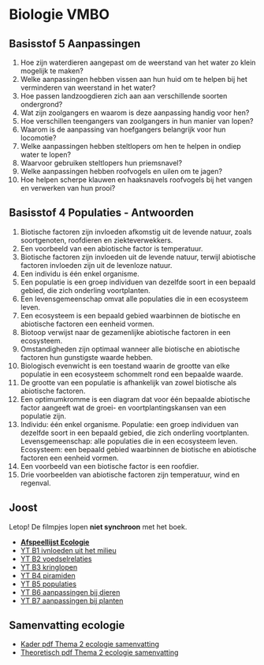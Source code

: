 # Biologie VMBO

## Basisstof 5 Aanpassingen 

1. Hoe zijn waterdieren aangepast om de weerstand van het water zo klein mogelijk te maken?
2. Welke aanpassingen hebben vissen aan hun huid om te helpen bij het verminderen van weerstand in het water?
3. Hoe passen landzoogdieren zich aan aan verschillende soorten ondergrond?
4. Wat zijn zoolgangers en waarom is deze aanpassing handig voor hen?
5. Hoe verschillen teengangers van zoolgangers in hun manier van lopen?
6. Waarom is de aanpassing van hoefgangers belangrijk voor hun locomotie?
7. Welke aanpassingen hebben steltlopers om hen te helpen in ondiep water te lopen?
8. Waarvoor gebruiken steltlopers hun priemsnavel?
9. Welke aanpassingen hebben roofvogels en uilen om te jagen?
10. Hoe helpen scherpe klauwen en haaksnavels roofvogels bij het vangen en verwerken van hun prooi?

<!--### Antwoorden:

1. Waterdieren hebben gestroomlijnde lichamen om de weerstand van het water te verminderen.
2. Vissen hebben schubben op hun huid die bedekt zijn met een laag slijm om de weerstand in het water te verminderen.
3. Landzoogdieren passen zich aan aan de ondergrond door te lopen op zolen, tenen of hoefjes, afhankelijk van de textuur van de bodem.
4. Zoolgangers lopen op de hele voetzool, wat voorkomt dat ze snel wegzakken op zachte bodems.
5. Teengangers lopen op hun tenen, wat hen meer wendbaarheid geeft op verschillende ondergronden.
6. Hoefgangers lopen op de toppen van hun tenen, waardoor ze goed kunnen lopen op harde bodems.
7. Steltlopers hebben lange poten die hen in staat stellen om in ondiep water te lopen.
8. Steltlopers gebruiken hun priemsnavel om bodemdiertjes te vangen.
9. Roofvogels en uilen hebben scherpe klauwen om hun prooi vast te pakken en haaksnavels om de prooi te verscheuren.
10. Zangvogels hebben drie tenen naar voren en één teen naar achteren voor houvast aan takken. Ze hebben ook verschillende soorten snavels, zoals kegelsnavels voor zadeneters en pincetsnavels voor insecteneters.
11. Watervogels hebben meestal zwemvliezen tussen hun tenen, waterafstotende veren en zeefsnavels om kleine dieren en planten uit het water te zeven. -->


## Basisstof 4 Populaties - Antwoorden

<!--1. Wat zijn biotische factoren?
2. Geef een voorbeeld van een abiotische factor.
3. Wat is het verschil tussen biotische en abiotische factoren?
4. Wat is een individu in de context van ecologie?
5. Hoe wordt een populatie gedefinieerd?
6. Wat omvat een levensgemeenschap?
7. Wat is een ecosysteem?
8. Wat wordt bedoeld met het begrip 'biotoop'?
9. Wanneer zijn omstandigheden optimaal voor een populatie?
10. Wat is biologisch evenwicht in een ecosysteem?
11. Waarvan is de grootte van een populatie afhankelijk?
12. Wat geeft een optimumkromme aan?
13. Hoe worden individu, populatie, levensgemeenschap en ecosysteem gedefinieerd?
14. Kun je een voorbeeld geven van een biotische factor?
15. Noem drie voorbeelden van abiotische factoren.
### Antwoorden: -->

1. Biotische factoren zijn invloeden afkomstig uit de levende natuur, zoals soortgenoten, roofdieren en ziekteverwekkers.
2. Een voorbeeld van een abiotische factor is temperatuur.
3. Biotische factoren zijn invloeden uit de levende natuur, terwijl abiotische factoren invloeden zijn uit de levenloze natuur.
4. Een individu is één enkel organisme.
5. Een populatie is een groep individuen van dezelfde soort in een bepaald gebied, die zich onderling voortplanten.
6. Een levensgemeenschap omvat alle populaties die in een ecosysteem leven.
7. Een ecosysteem is een bepaald gebied waarbinnen de biotische en abiotische factoren een eenheid vormen.
8. Biotoop verwijst naar de gezamenlijke abiotische factoren in een ecosysteem.
9. Omstandigheden zijn optimaal wanneer alle biotische en abiotische factoren hun gunstigste waarde hebben.
10. Biologisch evenwicht is een toestand waarin de grootte van elke populatie in een ecosysteem schommelt rond een bepaalde waarde.
11. De grootte van een populatie is afhankelijk van zowel biotische als abiotische factoren.
12. Een optimumkromme is een diagram dat voor één bepaalde abiotische factor aangeeft wat de groei- en voortplantingskansen van een populatie zijn.
13. Individu: één enkel organisme. Populatie: een groep individuen van dezelfde soort in een bepaald gebied, die zich onderling voortplanten. Levensgemeenschap: alle populaties die in een ecosysteem leven. Ecosysteem: een bepaald gebied waarbinnen de biotische en abiotische factoren een eenheid vormen.
14. Een voorbeeld van een biotische factor is een roofdier.
15. Drie voorbeelden van abiotische factoren zijn temperatuur, wind en regenval. 

<!-- ## K4T4
- [T2 Ecologie](themas/K4T4ecologie.md) -->

## Joost
Letop! De filmpjes lopen **niet synchroon** met het boek.

- [**Afspeellijst Ecologie**](https://youtube.com/playlist?list=PLr1tx9agautHiXZ_Nv5KhEhJMzU9QLfCz&si=t1I8Evy4OUySoWud)
- [YT B1 ivnloeden uit het milieu](https://youtu.be/D709yBBfsEg?si=YpHeKvvN-7t_6kea)
- [YT B2 voedselrelaties](https://youtu.be/CflK9TW9DAU?si=8KvF4uZp37HsNebW)
- [YT B3 kringlopen](https://youtu.be/XEzLrjJsf7c?si=nvYAnIjoHNDWbBdD)
- [YT B4 piramiden](https://youtu.be/US-1D-NMXBI?si=iVu_ULyKbE9K10In)
- [YT B5 populaties](https://youtu.be/Jg30ELmtXXI?si=7_NrfjkL0Zjxigh7)
- [YT B6 aanpassingen bij dieren](https://youtu.be/92iYdmpyugs?si=62_HxPTDH60sa0-x)
- [YT B7 aanpassingen bij planten](https://youtu.be/CssnfSTPnhc?si=fsDXRjbwvMSJvr2k)


## Samenvatting ecologie
- [Kader pdf Thema 2 ecologie samenvatting](samenvattingen/k/K_ecologie.pdf)
- [Theoretisch pdf Thema 2 ecologie samenvatting](samenvattingen/tl/T_ecologie.pdf)

<!--## Samenvattingen
- [Biologie Kader](samenvattingen/k/SV3K4K.pdf)
- [Biologie Theoretisch](samenvattingen/tl/SV3T4T.pdf)

## B4-->




